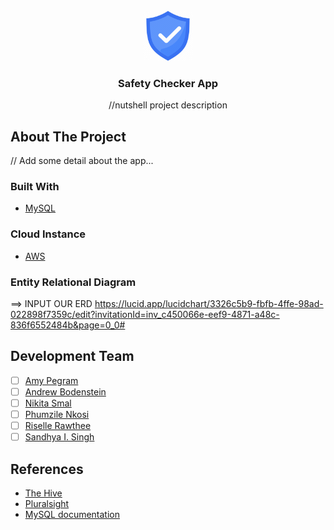 
<!-- PROJECT LOGO -->
<br />
<div align="center">
  <a href="https://github.com/github_username/repo_name">
    <img src="images/Logo.png" alt="Logo" width="80" height="80">
  </a>

<h3 align="center">Safety Checker App</h3>

  <p align="center">
    //nutshell project description
  </p>
</div>

<!-- ABOUT THE PROJECT -->
## About The Project
// Add some detail about the app...

### Built With

* [MySQL](https://www.mysql.com/)

### Cloud Instance

* [AWS](https://bbd-internal-sso.awsapps.com/start#)

<!-- ERD UPLOAD -->
### Entity Relational Diagram
==> INPUT OUR ERD
https://lucid.app/lucidchart/3326c5b9-fbfb-4ffe-98ad-022898f7359c/edit?invitationId=inv_c450066e-eef9-4871-a48c-836f6552484b&page=0_0#

<!-- MEET THE TEAM -->
## Development Team

- [ ] [Amy Pegram](https://github.com/AmyPegramBBD)
- [ ] [Andrew Bodenstein](https://github.com/AndrewBB-BBD)
- [ ] [Nikita Smal](https://github.com/nikitasmal)
- [ ] [Phumzile Nkosi](https://github.com/PhumzileNkosi)
- [ ] [Riselle Rawthee](https://github.com/RiselleRawthee)
- [ ] [Sandhya I. Singh](https://github.com/ms-si-Singh)

<!-- REFERENCES -->
## References

* [The Hive](https://the-hive.bbd.co.za/)
* [Pluralsight](https://app.pluralsight.com/)
* [MySQL documentation](https://dev.mysql.com/doc/)
